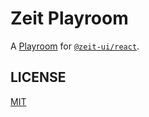 # Zeit Playroom

A [Playroom](https://github.com/seek-oss/playroom) for [`@zeit-ui/react`](https://react.zeit-ui.co/).


## LICENSE

[MIT](https://github.com/zeit-ui/react/blob/master/LICENSE)

